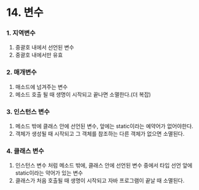 # 14. 변수
### 1. 지역변수
1. 중괄호 내에서 선언된 변수
2. 중괄호 내에서만 유효
### 2. 매개변수
1. 매소드에 넘겨주는 변수
2. 메소드 호출 될 때 생명이 시작되고 끝나면 소멸한다.(더 복잡)
### 3. 인스턴스 변수
1. 메소드 밖에 클래스 안에 선언된 변수, 앞에는 static이라는 예약어가 없어야한다. 
2. 객체가 생성될 때 시작되고 그 객체를 참조하는 다른 객체가 없으면 소멸된다.
### 4. 클래스 변수
1. 인스턴스 변수 처럼 메소드 밖에, 클래스 안에 선언된 변수 중에서 타입 선언 앞에 static이라는 약어가 있는 변수
2. 클래스가 처음 호출될 때 생명이 시작되고 자바 프로그램이 끝날 때 소멸된다.
